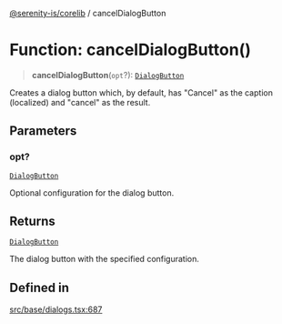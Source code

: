 [@serenity-is/corelib](../README.md) / cancelDialogButton

# Function: cancelDialogButton()

> **cancelDialogButton**(`opt`?): [`DialogButton`](../interfaces/DialogButton.md)

Creates a dialog button which, by default, has "Cancel" as the caption (localized) and "cancel" as the result.

## Parameters

### opt?

[`DialogButton`](../interfaces/DialogButton.md)

Optional configuration for the dialog button.

## Returns

[`DialogButton`](../interfaces/DialogButton.md)

The dialog button with the specified configuration.

## Defined in

[src/base/dialogs.tsx:687](https://github.com/serenity-is/serenity/blob/master/packages/corelib/src/base/dialogs.tsx#L687)
